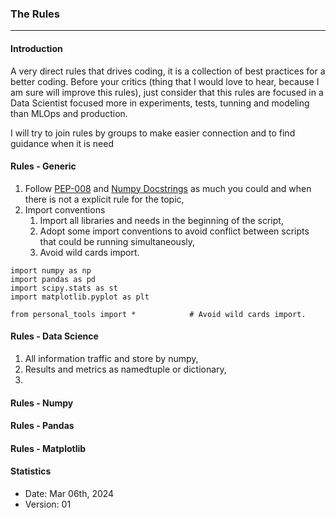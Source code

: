 ### The Rules
-----

#### Introduction
A very direct rules that drives coding, it is a collection of best practices for a better coding.
Before your critics (thing that I would love to hear, because I am sure will improve this rules), just consider that this rules are focused in a Data Scientist focused more in experiments, tests, tunning and modeling than MLOps and production.

I will try to join rules by groups to make easier connection and to find guidance when it is need

#### Rules - Generic
1. Follow [PEP-008](https://peps.python.org/pep-0008/) and [Numpy Docstrings](https://numpydoc.readthedocs.io/en/latest/format.html) as much you could and when there is not a explicit rule for the topic,
2. Import conventions
	1. Import all libraries and needs in the beginning of the script,
	2. Adopt some import conventions to avoid conflict between scripts that could be running simultaneously,
	3. Avoid wild cards import.
```
import numpy as np
import pandas as pd
import scipy.stats as st
import matplotlib.pyplot as plt

from personal_tools import * 			# Avoid wild cards import.

```

#### Rules - Data Science
1. All information traffic and store by numpy,
2. Results and metrics as namedtuple or dictionary,
3. 

#### Rules - Numpy


#### Rules - Pandas


#### Rules - Matplotlib



#### Statistics
* Date: Mar 06th, 2024
* Version: 01





